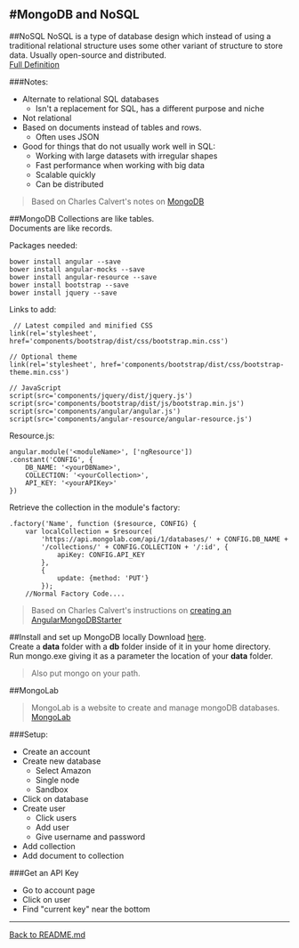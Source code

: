 #MongoDB and NoSQL
-----------------
##NoSQL
NoSQL is a type of database design which instead of using a traditional relational structure uses some other variant of structure to store data. 
Usually open-source and distributed.  
[Full Definition](http://nosql-database.org/)

###Notes:
 - Alternate to relational SQL databases
	 - Isn't a replacement for SQL, has a different purpose and niche
 - Not relational
 - Based on documents instead of tables and rows.
	 - Often uses JSON
 - Good for things that do not usually work well in SQL:
	 - Working with large datasets with irregular shapes
	 - Fast performance when working with big data
	 - Scalable quickly
	 - Can be distributed
 

>Based on Charles Calvert's notes on [MongoDB](http://bit.ly/elf-mongo)

##MongoDB
Collections are like tables.  
Documents are like records.

Packages needed:  

	bower install angular --save
	bower install angular-mocks --save
	bower install angular-resource --save
	bower install bootstrap --save
	bower install jquery --save

Links to add:  

	 // Latest compiled and minified CSS
    link(rel='stylesheet', href='components/bootstrap/dist/css/bootstrap.min.css')

    // Optional theme
    link(rel='stylesheet', href='components/bootstrap/dist/css/bootstrap-theme.min.css')

    // JavaScript
    script(src='components/jquery/dist/jquery.js')
    script(src='components/bootstrap/dist/js/bootstrap.min.js')
    script(src='components/angular/angular.js')
    script(src='components/angular-resource/angular-resource.js')

Resource.js:  

	angular.module('<moduleName>', ['ngResource'])
    .constant('CONFIG', {
        DB_NAME: '<yourDBName>',
        COLLECTION: '<yourCollection>',
        API_KEY: '<yourAPIKey>'
    })
	
Retrieve the collection in the module's factory:  

	.factory('Name', function ($resource, CONFIG) {
        var localCollection = $resource(
            'https://api.mongolab.com/api/1/databases/' + CONFIG.DB_NAME +
            '/collections/' + CONFIG.COLLECTION + '/:id', {
                apiKey: CONFIG.API_KEY
            },
            {
                update: {method: 'PUT'}
            });
		//Normal Factory Code....

>Based on Charles Calvert's instructions on [creating an AngularMongoDBStarter](http://www.ccalvert.net/books/CloudNotes/Assignments/AngularMongoDbStarter.html)

##Install and set up MongoDB locally
Download [here](http://www.mongodb.org/downloads).  
Create a **data** folder with a **db** folder inside of it in your home directory.  
Run mongo.exe giving it as a parameter the location of your **data** folder.
>Also put mongo on your path.

##MongoLab
>MongoLab is a website to create and manage mongoDB databases.
[MongoLab](https://mongolab.com/)  


###Setup:
 - Create an account
 - Create new database
	 - Select Amazon
	 - Single node
	 - Sandbox
 - Click on database
 - Create user
	 - Click users
	 - Add user
	 - Give username and password
 - Add collection
 - Add document to collection


###Get an API Key
 - Go to account page
 - Click on user
 - Find "current key" near the bottom

-----------------------
[Back to README.md](https://github.com/SamanthaHoke/Markdown-Documents/blob/master/README.md)